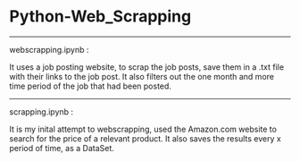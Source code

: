 # Python-Web_Scrapping


**************************************************
webscrapping.ipynb :

It uses a job posting website, to scrap the job posts, save them in a .txt file with their links to the job post.
It also filters out the one month and more time period of the job that had been posted.


**************************************************
scrapping.ipynb :

It is my inital attempt to webscrapping, used the Amazon.com website to search for the price of a relevant product.
It also saves the results every x period of time, as a DataSet.
